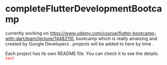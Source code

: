 # completeFlutterDevelopmentBootcamp
 currently working on  https://www.udemy.com/course/flutter-bootcamp-with-dart/learn/lecture/14482110,
bootcamp which is really amaizing and created by Google Developers .
 projects will be added to here by time .

Each project has its own README file. You can check it to see the details.
<code style="color : red">text</code>
